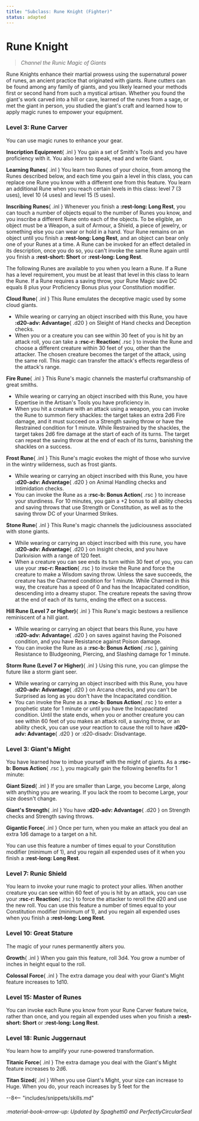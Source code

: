 ```yaml
---
title: "Subclass: Rune Knight (Fighter)"
status: adapted
---
```


<p style="display:none">
Channel the Runic Magic of Giants
</p>

# Rune Knight

> *Channel the Runic Magic of Giants*

Rune Knights enhance their martial prowess using the supernatural power of runes, an ancient practice that originated with giants. Rune cutters can be found among any family of giants, and you likely learned your methods first or second hand from such a mystical artisan. Whether you found the giant's work carved into a hill or cave, learned of the runes from a sage, or met the giant in person, you studied the giant's craft and learned how to apply magic runes to empower your equipment.

### Level 3: Rune Carver

You can use magic runes to enhance your gear.

**Inscription Equipment**{ .inl } You gain a set of Smith's Tools and you have proficiency with it. You also learn to speak, read and write Giant. 

**Learning Runes**{ .inl } You learn two Runes of your choice, from among the Runes described below, and each time you gain a level in this class, you can replace one Rune you know with a different one from this feature. You learn an additional Rune when you reach certain levels in this class: level 7 (3 uses), level 10 (4 uses) and level 15 (5 uses).

**Inscribing Runes**{ .inl } Whenever you finish a **:rest-long: Long Rest**, you can touch a number of objects equal to the number of Runes you know, and you inscribe a different Rune onto each of the objects. To be eligible, an object must be a Weapon, a suit of Armour, a Shield, a piece of jewelry, or something else you can wear or hold in a hand. Your Rune remains on an object until you finish a **:rest-long: Long Rest**, and an object can bear only one of your Runes at a time. A Rune can be invoked for an effect detailed in its description, once you do so, you can't invoke the same Rune again until you finish a **:rest-short: Short** or **:rest-long: Long Rest**.

The following Runes are available to you when you learn a Rune. If a Rune has a level requirement, you must be at least that level in this class to learn the Rune. If a Rune requires a saving throw, your Rune Magic save DC equals 8 plus your Proficiency Bonus plus your Constitution modifier.

**Cloud Rune**{ .inl } This Rune emulates the deceptive magic used by some cloud giants.

- While wearing or carrying an object inscribed with this Rune, you have **:d20-adv: Advantage**{ .d20 } on Sleight of Hand checks and Deception checks.
- When you or a creature you can see within 30 feet of you is hit by an attack roll, you can take a **:rsc-r: Reaction**{ .rsc } to invoke the Rune and choose a different creature within 30 feet of you, other than the attacker. The chosen creature becomes the target of the attack, using the same roll. This magic can transfer the attack's effects regardless of the attack's range.

**Fire Rune**{ .inl } This Rune's magic channels the masterful craftsmanship of great smiths.

- While wearing or carrying an object inscribed with this Rune, you have Expertise in the Artisan's Tools you have proficiency in.
- When you hit a creature with an attack using a weapon, you can invoke the Rune to summon fiery shackles: the target takes an extra 2d6 Fire damage, and it must succeed on a Strength saving throw or have the Restrained condition for 1 minute. While Restrained by the shackles, the target takes 2d6 fire damage at the start of each of its turns. The target can repeat the saving throw at the end of each of its turns, banishing the shackles on a success.

**Frost Rune**{ .inl } This Rune's magic evokes the might of those who survive in the wintry wilderness, such as frost giants.

- While wearing or carrying an object inscribed with this Rune, you have **:d20-adv: Advantage**{ .d20 } on Animal Handling checks and Intimidation checks.
- You can invoke the Rune as a **:rsc-b: Bonus Action**{ .rsc } to increase your sturdiness. For 10 minutes, you gain a +2 bonus to all ability checks and saving throws that use Strength or Constitution, as well as to the saving throw DC of your Unarmed Strikes.

**Stone Rune**{ .inl } This Rune's magic channels the judiciousness associated with stone giants.

- While wearing or carrying an object inscribed with this rune, you have **:d20-adv: Advantage**{ .d20 } on Insight checks, and you have Darkvision with a range of 120 feet.
- When a creature you can see ends its turn within 30 feet of you, you can use your **:rsc-r: Reaction**{ .rsc } to invoke the Rune and force the creature to make a Wisdom saving throw. Unless the save succeeds, the creature has the Charmed condition for 1 minute. While Charmed in this way, the creature has a speed of 0 and has the Incapacitated condition, descending into a dreamy stupor. The creature repeats the saving throw at the end of each of its turns, ending the effect on a success.

**Hill Rune (Level 7 or Higher)**{ .inl } This Rune's magic bestows a resilience reminiscent of a hill giant.

- While wearing or carrying an object that bears this Rune, you have **:d20-adv: Advantage**{ .d20 } on saves against having the Poisoned condition, and you have Resistance against Poison damage.
- You can invoke the Rune as a **:rsc-b: Bonus Action**{ .rsc }, gaining Resistance to Bludgeoning, Piercing, and Slashing damage for 1 minute.

**Storm Rune (Level 7 or Higher)**{ .inl } Using this rune, you can glimpse the future like a storm giant seer.

- While wearing or carrying an object inscribed with this Rune, you have **:d20-adv: Advantage**{ .d20 } on Arcana checks, and you can't be Surprised as long as you don't have the Incapacitated condition.
- You can invoke the Rune as a **:rsc-b: Bonus Action**{ .rsc } to enter a prophetic state for 1 minute or until you have the Incapacitated condition. Until the state ends, when you or another creature you can see within 60 feet of you makes an attack roll, a saving throw, or an ability check, you can use your reaction to cause the roll to have **:d20-adv: Advantage**{ .d20 } or :d20-disadv: Disdvantage.

### Level 3: Giant's Might
You have learned how to imbue yourself with the might of giants. As a **:rsc-b: Bonus Action**{ .rsc }, you magically gain the following benefits for 1 minute:

**Giant Sized**{ .inl } If you are smaller than Large, you become Large, along with anything you are wearing. If you lack the room to become Large, your size doesn't change.

**Giant's Strength**{ .inl } You have **:d20-adv: Advantage**{ .d20 } on Strength checks and Strength saving throws.

**Gigantic Force**{ .inl } Once per turn, when you make an attack you deal an extra 1d6 damage to a target on a hit.

You can use this feature a number of times equal to your Constitution modifier (minimum of 1), and you regain all expended uses of it when you finish a **:rest-long: Long Rest**.

### Level 7: Runic Shield

You learn to invoke your rune magic to protect your allies. When another creature you can see within 60 feet of you is hit by an attack, you can use your **:rsc-r: Reaction**{ .rsc } to force the attacker to reroll the d20 and use the new roll. You can use this feature a number of times equal to your Constitution modifier (minimum of 1), and you regain all expended uses when you finish a **:rest-long: Long Rest**.

### Level 10: Great Stature

The magic of your runes permanently alters you.

**Growth**{ .inl } When you gain this feature, roll 3d4. You grow a number of inches in height equal to the roll.

**Colossal Force**{ .inl } The extra damage you deal with your Giant's Might feature increases to 1d10.

### Level 15: Master of Runes

You can invoke each Rune you know from your Rune Carver feature twice, rather than once, and you regain all expended uses when you finish a **:rest-short: Short** or **:rest-long: Long Rest**.

### Level 18: Runic Juggernaut

You learn how to amplify your rune-powered transformation.

**Titanic Force**{ .inl } The extra damage you deal with the Giant's Might feature increases to 2d6.

**Titan Sized**{ .inl } When you use Giant's Might, your size can increase to Huge. When you do, your reach increases by 5 feet for the

--8<-- "includes/snippets/skills.md"

###### :material-book-arrow-up: Updated by *Spaghetti0* and *PerfectlyCircularSeal*